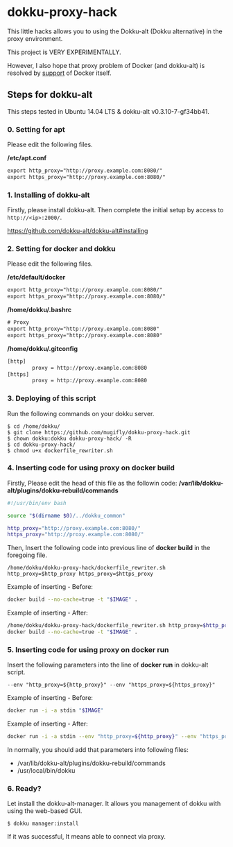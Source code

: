 # dokku-proxy-hack

This little hacks allows you to using the Dokku-alt (Dokku alternative) in the proxy environment.

This project is VERY EXPERIMENTALLY.

However, I also hope that proxy problem of Docker (and dokku-alt) is resolved by [support](https://github.com/docker/docker/issues/4962) of Docker itself.

## Steps for dokku-alt

This steps tested in Ubuntu 14.04 LTS & dokku-alt v0.3.10-7-gf34bb41.

### 0. Setting for apt

Please edit the following files.

**/etc/apt.conf**

```txt
export http_proxy="http://proxy.example.com:8080/"
export https_proxy="http://proxy.example.com:8080/"
```

### 1. Installing of dokku-alt

Firstly, please install dokku-alt.
Then complete the initial setup by access to ```http://<ip>:2000/```.

https://github.com/dokku-alt/dokku-alt#installing

### 2. Setting for docker and dokku

Please edit the following files.

**/etc/default/docker**

```txt
export http_proxy="http://proxy.example.com:8080/"
export https_proxy="http://proxy.example.com:8080/"
```

**/home/dokku/.bashrc**
```txt
# Proxy
export http_proxy="http://proxy.example.com:8080"
export https_proxy="http://proxy.example.com:8080"
```

**/home/dokku/.gitconfig**

```txt
[http]
        proxy = http://proxy.example.com:8080
[https]
        proxy = http://proxy.example.com:8080
```

### 3. Deploying of this script

Run the following commands on your dokku server.

	$ cd /home/dokku/
    $ git clone https://github.com/mugifly/dokku-proxy-hack.git
	$ chown dokku:dokku dokku-proxy-hack/ -R
	$ cd dokku-proxy-hack/
	$ chmod u+x dockerfile_rewriter.sh

### 4. Inserting code for using proxy on docker build

Firstly, Please edit the head of this file as the followin code:  **/var/lib/dokku-alt/plugins/dokku-rebuild/commands**

```bash
#!/usr/bin/env bash

source "$(dirname $0)/../dokku_common"

http_proxy="http://proxy.example.com:8080/"
https_proxy="http://proxy.example.com:8080/"
```


Then, Insert the following code into previous line of **docker build** in the foregoing file.

    /home/dokku/dokku-proxy-hack/dockerfile_rewriter.sh http_proxy=$http_proxy https_proxy=$https_proxy

Example of inserting - Before:

```bash
docker build --no-cache=true -t "$IMAGE" .
```

Example of inserting - After:

```bash
/home/dokku/dokku-proxy-hack/dockerfile_rewriter.sh http_proxy=$http_proxy https_proxy=$https_proxy
docker build --no-cache=true -t "$IMAGE" .
```

### 5. Inserting code for using proxy on docker run

Insert the following parameters into the line of **docker run** in dokku-alt script.

    --env "http_proxy=${http_proxy}" --env "https_proxy=${https_proxy}"

Example of inserting - Before:

```bash
docker run -i -a stdin "$IMAGE"
```

Example of inserting - After:

```bash
docker run -i -a stdin --env "http_proxy=${http_proxy}" --env "https_proxy=${https_proxy}" "$IMAGE"
```

In normally, you should add that parameters into following files:

* /var/lib/dokku-alt/plugins/dokku-rebuild/commands
* /usr/local/bin/dokku

### 6. Ready?

Let install the dokku-alt-manager.
It allows you management of dokku with using the web-based GUI.

    $ dokku manager:install

If it was successful, It means able to connect via proxy.
